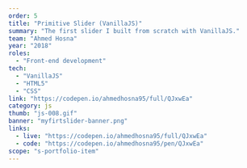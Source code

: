 ```yaml
---
order: 5
title: "Primitive Slider (VanillaJS)"
summary: "The first slider I built from scratch with VanillaJS."
team: "Ahmed Hosna"
year: "2018"
roles:
  - "Front-end development"
tech:
  - "VanillaJS"
  - "HTML5"
  - "CSS"
link: "https://codepen.io/ahmedhosna95/full/QJxwEa"
category: js
thumb: "js-008.gif"
banner: "myfirtslider-banner.png"
links:
  - live: "https://codepen.io/ahmedhosna95/full/QJxwEa"
  - code: "https://codepen.io/ahmedhosna95/pen/QJxwEa"
scope: "s-portfolio-item"
---
```


